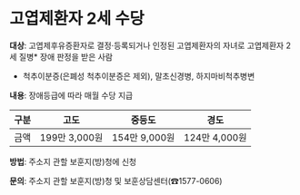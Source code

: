 # 고엽제환자 2세 수당

**대상**: 고엽제후유증환자로 결정·등록되거나 인정된 고엽제환자의 자녀로 고엽제환자 2세 질병* 장애 판정을 받은 사람
  * 척추이분증(은폐성 척추이분증은 제외), 말초신경병, 하지마비척추병변

**내용**: 장애등급에 따라 매월 수당 지급

| 구분 | 고도 | 중등도 | 경도 |
|---|---|---|---|
| 금액 | 199만 3,000원 | 154만 9,000원 | 124만 4,000원 |

**방법**: 주소지 관할 보훈지(방)청에 신청

**문의**: 주소지 관할 보훈지(방)청 및 보훈상담센터(☎1577-0606)
